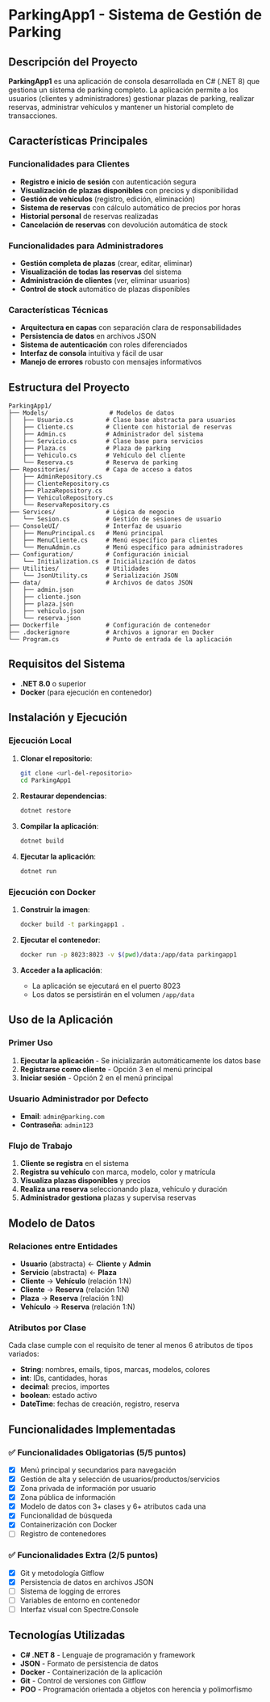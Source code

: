 # ParkingApp1 - Sistema de Gestión de Parking

## Descripción del Proyecto

**ParkingApp1** es una aplicación de consola desarrollada en C# (.NET 8) que gestiona un sistema de parking completo. La aplicación permite a los usuarios (clientes y administradores) gestionar plazas de parking, realizar reservas, administrar vehículos y mantener un historial completo de transacciones.

## Características Principales

### Funcionalidades para Clientes
- **Registro e inicio de sesión** con autenticación segura
- **Visualización de plazas disponibles** con precios y disponibilidad
- **Gestión de vehículos** (registro, edición, eliminación)
- **Sistema de reservas** con cálculo automático de precios por horas
- **Historial personal** de reservas realizadas
- **Cancelación de reservas** con devolución automática de stock

### Funcionalidades para Administradores
- **Gestión completa de plazas** (crear, editar, eliminar)
- **Visualización de todas las reservas** del sistema
- **Administración de clientes** (ver, eliminar usuarios)
- **Control de stock** automático de plazas disponibles

### Características Técnicas
- **Arquitectura en capas** con separación clara de responsabilidades
- **Persistencia de datos** en archivos JSON
- **Sistema de autenticación** con roles diferenciados
- **Interfaz de consola** intuitiva y fácil de usar
- **Manejo de errores** robusto con mensajes informativos

## Estructura del Proyecto

```
ParkingApp1/
├── Models/                 # Modelos de datos
│   ├── Usuario.cs         # Clase base abstracta para usuarios
│   ├── Cliente.cs         # Cliente con historial de reservas
│   ├── Admin.cs           # Administrador del sistema
│   ├── Servicio.cs        # Clase base para servicios
│   ├── Plaza.cs           # Plaza de parking
│   ├── Vehiculo.cs        # Vehículo del cliente
│   └── Reserva.cs         # Reserva de parking
├── Repositories/          # Capa de acceso a datos
│   ├── AdminRepository.cs
│   ├── ClienteRepository.cs
│   ├── PlazaRepository.cs
│   ├── VehiculoRepository.cs
│   └── ReservaRepository.cs
├── Services/              # Lógica de negocio
│   └── Sesion.cs          # Gestión de sesiones de usuario
├── ConsoleUI/             # Interfaz de usuario
│   ├── MenuPrincipal.cs   # Menú principal
│   ├── MenuCliente.cs     # Menú específico para clientes
│   └── MenuAdmin.cs       # Menú específico para administradores
├── Configuration/         # Configuración inicial
│   └── Initialization.cs  # Inicialización de datos
├── Utilities/             # Utilidades
│   └── JsonUtility.cs     # Serialización JSON
├── data/                  # Archivos de datos JSON
│   ├── admin.json
│   ├── cliente.json
│   ├── plaza.json
│   ├── vehiculo.json
│   └── reserva.json
├── Dockerfile             # Configuración de contenedor
├── .dockerignore          # Archivos a ignorar en Docker
└── Program.cs             # Punto de entrada de la aplicación
```

## Requisitos del Sistema

- **.NET 8.0** o superior
- **Docker** (para ejecución en contenedor)


## Instalación y Ejecución

### Ejecución Local

1. **Clonar el repositorio**:
   ```bash
   git clone <url-del-repositorio>
   cd ParkingApp1
   ```

2. **Restaurar dependencias**:
   ```bash
   dotnet restore
   ```

3. **Compilar la aplicación**:
   ```bash
   dotnet build
   ```

4. **Ejecutar la aplicación**:
   ```bash
   dotnet run
   ```

### Ejecución con Docker

1. **Construir la imagen**:
   ```bash
   docker build -t parkingapp1 .
   ```

2. **Ejecutar el contenedor**:
   ```bash
   docker run -p 8023:8023 -v $(pwd)/data:/app/data parkingapp1
   ```

3. **Acceder a la aplicación**:
   - La aplicación se ejecutará en el puerto 8023
   - Los datos se persistirán en el volumen `/app/data`

## Uso de la Aplicación

### Primer Uso

1. **Ejecutar la aplicación** - Se inicializarán automáticamente los datos base
2. **Registrarse como cliente** - Opción 3 en el menú principal
3. **Iniciar sesión** - Opción 2 en el menú principal

### Usuario Administrador por Defecto

- **Email**: `admin@parking.com`
- **Contraseña**: `admin123`

### Flujo de Trabajo 

1. **Cliente se registra** en el sistema
2. **Registra su vehículo** con marca, modelo, color y matrícula
3. **Visualiza plazas disponibles** y precios
4. **Realiza una reserva** seleccionando plaza, vehículo y duración
5. **Administrador gestiona** plazas y supervisa reservas

## Modelo de Datos

### Relaciones entre Entidades

- **Usuario** (abstracta) ← **Cliente** y **Admin**
- **Servicio** (abstracta) ← **Plaza**
- **Cliente** → **Vehículo** (relación 1:N)
- **Cliente** → **Reserva** (relación 1:N)
- **Plaza** → **Reserva** (relación 1:N)
- **Vehículo** → **Reserva** (relación 1:N)

### Atributos por Clase

Cada clase cumple con el requisito de tener al menos 6 atributos de tipos variados:
- **String**: nombres, emails, tipos, marcas, modelos, colores
- **int**: IDs, cantidades, horas
- **decimal**: precios, importes
- **boolean**: estado activo
- **DateTime**: fechas de creación, registro, reserva

## Funcionalidades Implementadas

### ✅ Funcionalidades Obligatorias (5/5 puntos)
- [x] Menú principal y secundarios para navegación
- [x] Gestión de alta y selección de usuarios/productos/servicios
- [x] Zona privada de información por usuario
- [x] Zona pública de información
- [x] Modelo de datos con 3+ clases y 6+ atributos cada una
- [x] Funcionalidad de búsqueda
- [x] Containerización con Docker
- [ ] Registro de contenedores

### ✅ Funcionalidades Extra (2/5 puntos)
- [x] Git y metodología Gitflow
- [x] Persistencia de datos en archivos JSON
- [ ] Sistema de logging de errores
- [ ] Variables de entorno en contenedor
- [ ] Interfaz visual con Spectre.Console

## Tecnologías Utilizadas

- **C# .NET 8** - Lenguaje de programación y framework
- **JSON** - Formato de persistencia de datos
- **Docker** - Containerización de la aplicación
- **Git** - Control de versiones con Gitflow
- **POO** - Programación orientada a objetos con herencia y polimorfismo

